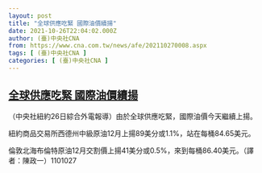 ```yaml
---
layout: post
title: "全球供應吃緊 國際油價續揚"
date: 2021-10-26T22:04:02.000Z
author: (臺)中央社CNA
from: https://www.cna.com.tw/news/afe/202110270008.aspx
tags: [ (臺)中央社CNA ]
categories: [ (臺)中央社CNA ]
---
```

<!--1635285842000-->
[全球供應吃緊 國際油價續揚](https://www.cna.com.tw/news/afe/202110270008.aspx)
------

<div>
<div></div><div><p>（中央社紐約26日綜合外電報導）由於全球供應吃緊，國際油價今天繼續上揚。</p><p>紐約商品交易所西德州中級原油12月上揚89美分或1.1%，站在每桶84.65美元。</p><p>倫敦北海布倫特原油12月交割價上揚41美分或0.5%，來到每桶86.40美元。（譯者：陳政一）1101027</p></div>
</div>
